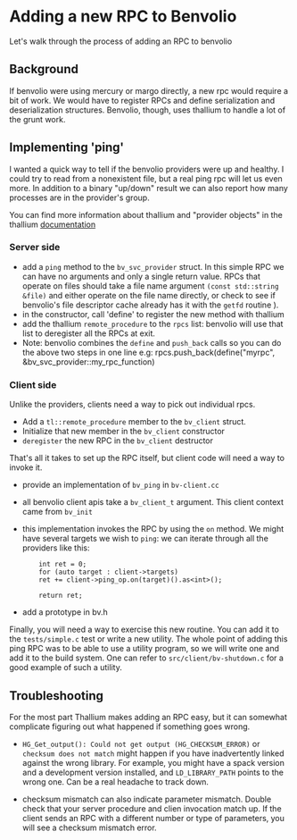# Adding a new RPC to Benvolio

Let's walk through the process of adding an RPC to benvolio

## Background

If benvolio were using mercury or margo directly, a new rpc would require a bit
of work.  We would have to register RPCs and define serialization and
deserialization structures.  Benvolio, though, uses thallium to handle a lot of
the grunt work.


## Implementing 'ping'

I wanted a quick way to tell if the benvolio providers were up and healthy.  I
could try to read from a nonexistent file, but a real ping rpc will let us even
more.  In addition to a binary "up/down" result we can also report how many
processes are in the provider's group.


You can find more information about thallium and "provider objects" in the
thallium
[documentation](https://mochi.readthedocs.io/en/latest/thallium/09_providers.html)

### Server side

- add a `ping` method to the `bv_svc_provider` struct.
  In this simple RPC we can have no
  arguments and only a single return value.   RPCs that operate on files should
  take a file name argument `(const std::string &file)` and either operate on
  the file name directly, or check to see if benvolio's file descriptor cache
  already has it  with the `getfd` routine ).
- in the constructor, call 'define' to register the new method with thallium
- add the thallium `remote_procedure` to the `rpcs` list: benvolio will use that
  list to deregister all the RPCs at exit.
- Note: benvolio combines the `define` and `push_back` calls so you can do the above two steps in one line e.g:
    rpcs.push_back(define("myrpc", &bv_svc_provider::my_rpc_function)

### Client side

Unlike the providers, clients need a way to pick out individual rpcs.
- Add a `tl::remote_procedure` member to the `bv_client` struct.
- Initialize that new member in the `bv_client` constructor
- `deregister` the new RPC in the `bv_client` destructor

That's all it takes to set up the RPC itself, but client code will need a way to invoke it.
- provide an implementation of `bv_ping` in `bv-client.cc`
- all benvolio client apis take a `bv_client_t` argument.  This client context
  came from `bv_init`
- this implementation invokes the RPC by using the `on` method.  We might have
  several targets we wish to `ping`: we can iterate through all the providers
  like this:

    ```
        int ret = 0;
        for (auto target : client->targets)
	    ret += client->ping_op.on(target)().as<int>();

        return ret;
    ```

- add a prototype in bv.h

Finally, you will need a way to exercise this new routine.  You can add it to
the `tests/simple.c` test or write a new utility.  The whole point of adding
this ping RPC was to be able to use a utility program, so we will write one and
add it to the build system.  One can refer to `src/client/bv-shutdown.c`
for a good example of such a utility.


## Troubleshooting

For the most part Thallium makes adding an RPC easy, but it can somewhat
complicate figuring out what happened if something goes wrong.

- `HG_Get_output(): Could not get output (HG_CHECKSUM_ERROR)` or `checksum does
  not match` might happen if you have inadvertently linked against the wrong
  library.  For example, you might have a spack version and a development
  version installed, and `LD_LIBRARY_PATH` points to the wrong one. Can be a
  real headache to track down.

- checksum mismatch can also indicate parameter mismatch.  Double check that
  your server procedure and clien invocation match up.  If the client sends an
  RPC with a different number or type of parameters, you will see a checksum
  mismatch error.
